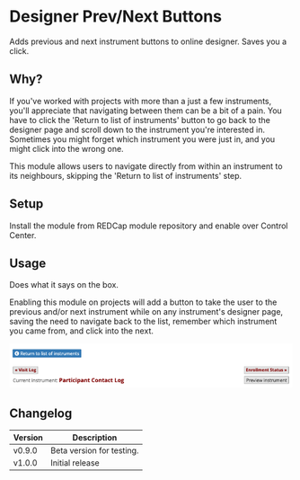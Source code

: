 # Designer Prev/Next Buttons
Adds previous and next instrument buttons to online designer. Saves you a click.

## Why?

If you've worked with projects with more than a just a few instruments, you'll appreciate that navigating between them can be a bit of a pain. You have to click the 'Return to list of instruments' button to go back to the designer page and scroll down to the instrument you're interested in. Sometimes you might forget which instrument you were just in, and you might click into the wrong one.

This module allows users to navigate directly from within an instrument to its neighbours, skipping the 'Return to list of instruments' step.

## Setup

Install the module from REDCap module repository and enable over Control Center.

## Usage

Does what it says on the box.

Enabling this module on projects will add a button to take the user to the previous and/or next instrument while on any instrument's designer page, saving the need to navigate back to the list, remember which instrument you came from, and click into the next.

![screenshot](img/screenshot.png)


## Changelog

Version | Description
------- | --------------------
v0.9.0  | Beta version for testing.
v1.0.0  | Initial release
